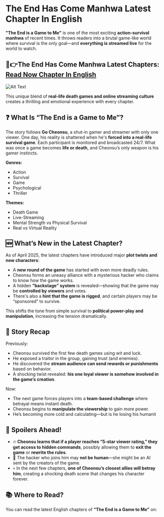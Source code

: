 # The End Has Come Manhwa Latest Chapter In English

**"The End is a Game to Me"** is one of the most exciting **action-survival manhwa** of recent times. It throws readers into a brutal game-like world where survival is the only goal—and **everything is streamed live** for the world to watch.

<h2 tabindex="-1" class="heading-element" dir="auto">🔴👉The End Has Come Manhwa Latest Chapters: <a href="https://video2leaks.com/" rel="nofollow"> Read Now Chapter In English</a></h2> 

![Alt Text](https://cdn.anime-planet.com/manga/primary/the-end-has-come-1-285x399.webp?t=1744139904)


This unique blend of **real-life death games and online streaming culture** creates a thrilling and emotional experience with every chapter.

## ❓ What Is “The End is a Game to Me”?

The story follows **Go Cheonsu**, a shut-in gamer and streamer with only one viewer. One day, his reality is shattered when he's **forced into a real-life survival game**. Each participant is monitored and broadcasted 24/7. What was once a game becomes **life or death**, and Cheonsu’s only weapon is his gamer instincts.

**Genres:**  
- Action  
- Survival  
- Game  
- Psychological  
- Thriller  

**Themes:**  
- Death Game  
- Live-Streaming  
- Mental Strength vs Physical Survival  
- Real vs Virtual Reality  

## 🆕 What’s New in the Latest Chapter?

As of April 2025, the latest chapters have introduced major **plot twists and new characters**:

- A **new round of the game** has started with even more deadly rules.
- Cheonsu forms an uneasy alliance with a mysterious hacker who claims to know how the game works.
- A hidden **“backstage” system** is revealed—showing that the game may be **controlled by viewers** and votes.
- There's also a **hint that the game is rigged**, and certain players may be “sponsored” to survive.

This shifts the tone from simple survival to **political power-play and manipulation**, increasing the tension dramatically.

## 📖 Story Recap

Previously:
- Cheonsu survived the first few death games using wit and luck.
- He exposed a traitor in the group, gaining trust (and enemies).
- He discovered the **stream audience can send rewards or punishments** based on behavior.
- A shocking twist revealed: **his one loyal viewer is somehow involved in the game’s creation**.

Now:
- The next game forces players into a **team-based challenge** where betrayal means instant death.
- Cheonsu begins to **manipulate the viewership** to gain more power.
- He’s becoming more cold and calculating—but is he losing his humanit

## 🚨 Spoilers Ahead!

- 🔥 **Cheonsu learns that if a player reaches “5-star viewer rating,” they get access to hidden commands**, possibly allowing them to **exit the game** or **rewrite the rules**.
- 🧠 The hacker who joins him may **not be human**—she might be an AI sent by the creators of the game.
- 💀 In the next few chapters, **one of Cheonsu’s closest allies will betray him**, creating a shocking death scene that changes his character forever.

## 📚 Where to Read?

You can read the latest English chapters of **“The End is a Game to Me”** on:
